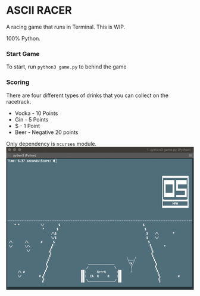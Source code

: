 # ASCII RACER
A racing game that runs in Terminal. This is WIP.

100% Python.

### Start Game
To start, run `python3 game.py` to behind the game

### Scoring
There are four different types of drinks that you can collect on the racetrack. 
* Vodka - 10 Points
* Gin - 5 Points
* $ - 1 Point
* Beer - Negative 20 points

Only dependency is `ncurses` module.
![](docs/gameplay.gif)
